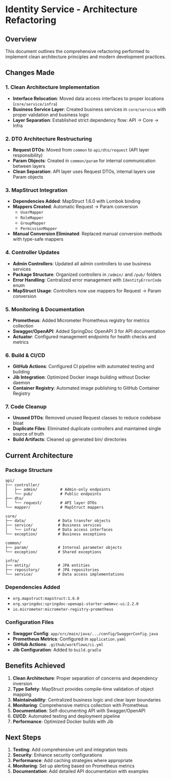 # Identity Service - Architecture Refactoring

## Overview
This document outlines the comprehensive refactoring performed to implement clean architecture principles and modern development practices.

## Changes Made

### 1. Clean Architecture Implementation
- **Interface Relocation**: Moved data access interfaces to proper locations (`core/service/infra`)
- **Business Service Layer**: Created business services in `core/service` with proper validation and business logic
- **Layer Separation**: Established strict dependency flow: API → Core → Infra

### 2. DTO Architecture Restructuring
- **Request DTOs**: Moved from `common` to `api/dto/request` (API layer responsibility)
- **Param Objects**: Created in `common/param` for internal communication between layers
- **Clean Separation**: API layer uses Request DTOs, internal layers use Param objects

### 3. MapStruct Integration
- **Dependencies Added**: MapStruct 1.6.0 with Lombok binding
- **Mappers Created**: Automatic Request → Param conversion
  - `UserMapper`
  - `RoleMapper` 
  - `GroupMapper`
  - `PermissionMapper`
- **Manual Conversion Eliminated**: Replaced manual conversion methods with type-safe mappers

### 4. Controller Updates
- **Admin Controllers**: Updated all admin controllers to use business services
- **Package Structure**: Organized controllers in `/admin/` and `/pub/` folders
- **Error Handling**: Centralized error management with `IdentityErrorCode` enum
- **MapStruct Usage**: Controllers now use mappers for Request → Param conversion

### 5. Monitoring & Documentation
- **Prometheus**: Added Micrometer Prometheus registry for metrics collection
- **Swagger/OpenAPI**: Added SpringDoc OpenAPI 3 for API documentation
- **Actuator**: Configured management endpoints for health checks and metrics

### 6. Build & CI/CD
- **GitHub Actions**: Configured CI pipeline with automated testing and building
- **Jib Integration**: Optimized Docker image building without Docker daemon
- **Container Registry**: Automated image publishing to GitHub Container Registry

### 7. Code Cleanup
- **Unused DTOs**: Removed unused Request classes to reduce codebase bloat
- **Duplicate Files**: Eliminated duplicate controllers and maintained single source of truth
- **Build Artifacts**: Cleaned up generated bin/ directories

## Current Architecture

### Package Structure
```
api/
├── controller/
│   ├── admin/          # Admin-only endpoints
│   └── pub/            # Public endpoints
├── dto/
│   └── request/        # API layer DTOs
└── mapper/             # MapStruct mappers

core/
├── data/              # Data transfer objects
├── service/           # Business services
│   └── infra/         # Data access interfaces
└── exception/         # Business exceptions

common/
├── param/             # Internal parameter objects
└── exception/         # Shared exceptions

infra/
├── entity/            # JPA entities
├── repository/        # JPA repositories
└── service/           # Data access implementations
```

### Dependencies Added
- `org.mapstruct:mapstruct:1.6.0`
- `org.springdoc:springdoc-openapi-starter-webmvc-ui:2.2.0`
- `io.micrometer:micrometer-registry-prometheus`

### Configuration Files
- **Swagger Config**: `app/src/main/java/.../config/SwaggerConfig.java`
- **Prometheus Metrics**: Configured in `application.yaml`
- **GitHub Actions**: `.github/workflows/ci.yml`
- **Jib Configuration**: Added to `build.gradle`

## Benefits Achieved

1. **Clean Architecture**: Proper separation of concerns and dependency inversion
2. **Type Safety**: MapStruct provides compile-time validation of object mapping
3. **Maintainability**: Centralized business logic and clear layer boundaries
4. **Monitoring**: Comprehensive metrics collection with Prometheus
5. **Documentation**: Self-documenting API with Swagger/OpenAPI
6. **CI/CD**: Automated testing and deployment pipeline
7. **Performance**: Optimized Docker builds with Jib

## Next Steps

1. **Testing**: Add comprehensive unit and integration tests
2. **Security**: Enhance security configurations
3. **Performance**: Add caching strategies where appropriate
4. **Monitoring**: Set up alerting based on Prometheus metrics
5. **Documentation**: Add detailed API documentation with examples
